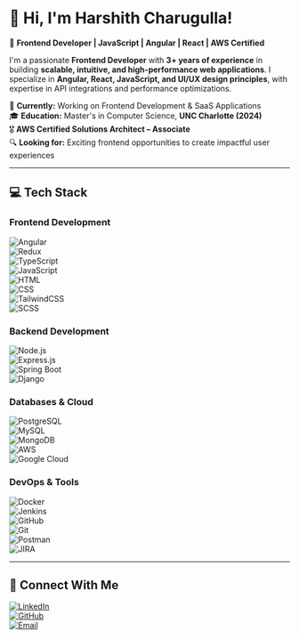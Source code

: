 # **👋 Hi, I'm Harshith Charugulla!**  
🚀 **Frontend Developer | JavaScript | Angular | React | AWS Certified**  

I'm a passionate **Frontend Developer** with **3+ years of experience** in building **scalable, intuitive, and high-performance web applications**. I specialize in **Angular, React, JavaScript, and UI/UX design principles**, with expertise in API integrations and performance optimizations.  

📍 **Currently:** Working on Frontend Development & SaaS Applications  
🎓 **Education:** Master's in Computer Science, **UNC Charlotte (2024)**  
🎖 **AWS Certified Solutions Architect – Associate**  
🔍 **Looking for:** Exciting frontend opportunities to create impactful user experiences  

---

## **💻 Tech Stack**
### **Frontend Development**
![Angular](https://img.shields.io/badge/Angular-DD0031?style=for-the-badge&logo=angular&logoColor=white)  
![Redux](https://img.shields.io/badge/Redux-764ABC?style=for-the-badge&logo=redux&logoColor=white)  
![TypeScript](https://img.shields.io/badge/TypeScript-3178C6?style=for-the-badge&logo=typescript&logoColor=white)  
![JavaScript](https://img.shields.io/badge/JavaScript-F7DF1E?style=for-the-badge&logo=javascript&logoColor=black)  
![HTML](https://img.shields.io/badge/HTML5-E34F26?style=for-the-badge&logo=html5&logoColor=white)  
![CSS](https://img.shields.io/badge/CSS3-1572B6?style=for-the-badge&logo=css3&logoColor=white)  
![TailwindCSS](https://img.shields.io/badge/TailwindCSS-06B6D4?style=for-the-badge&logo=tailwindcss&logoColor=white)  
![SCSS](https://img.shields.io/badge/SCSS-CC6699?style=for-the-badge&logo=sass&logoColor=white)  

### **Backend Development**
![Node.js](https://img.shields.io/badge/Node.js-339933?style=for-the-badge&logo=nodedotjs&logoColor=white)  
![Express.js](https://img.shields.io/badge/Express.js-000000?style=for-the-badge&logo=express&logoColor=white)  
![Spring Boot](https://img.shields.io/badge/Spring%20Boot-6DB33F?style=for-the-badge&logo=springboot&logoColor=white)  
![Django](https://img.shields.io/badge/Django-092E20?style=for-the-badge&logo=django&logoColor=white)  

### **Databases & Cloud**
![PostgreSQL](https://img.shields.io/badge/PostgreSQL-4169E1?style=for-the-badge&logo=postgresql&logoColor=white)  
![MySQL](https://img.shields.io/badge/MySQL-4479A1?style=for-the-badge&logo=mysql&logoColor=white)  
![MongoDB](https://img.shields.io/badge/MongoDB-47A248?style=for-the-badge&logo=mongodb&logoColor=white)  
![AWS](https://img.shields.io/badge/AWS-FF9900?style=for-the-badge&logo=amazon-aws&logoColor=white)  
![Google Cloud](https://img.shields.io/badge/Google%20Cloud-4285F4?style=for-the-badge&logo=google-cloud&logoColor=white)  

### **DevOps & Tools**
![Docker](https://img.shields.io/badge/Docker-2496ED?style=for-the-badge&logo=docker&logoColor=white)  
![Jenkins](https://img.shields.io/badge/Jenkins-D24939?style=for-the-badge&logo=jenkins&logoColor=white)  
![GitHub](https://img.shields.io/badge/GitHub-181717?style=for-the-badge&logo=github&logoColor=white)  
![Git](https://img.shields.io/badge/Git-F05032?style=for-the-badge&logo=git&logoColor=white)  
![Postman](https://img.shields.io/badge/Postman-FF6C37?style=for-the-badge&logo=postman&logoColor=white)  
![JIRA](https://img.shields.io/badge/Jira-0052CC?style=for-the-badge&logo=jira&logoColor=white)  

---

## **📢 Connect With Me**
[![LinkedIn](https://img.shields.io/badge/LinkedIn-0077B5?style=for-the-badge&logo=linkedin&logoColor=white)](https://www.linkedin.com/in/harshith_charugulla)  
[![GitHub](https://img.shields.io/badge/GitHub-181717?style=for-the-badge&logo=github&logoColor=white)](https://github.com/harshithch99)  
[![Email](https://img.shields.io/badge/Email-D14836?style=for-the-badge&logo=gmail&logoColor=white)](mailto:mailharshithc@gmail.com)  
